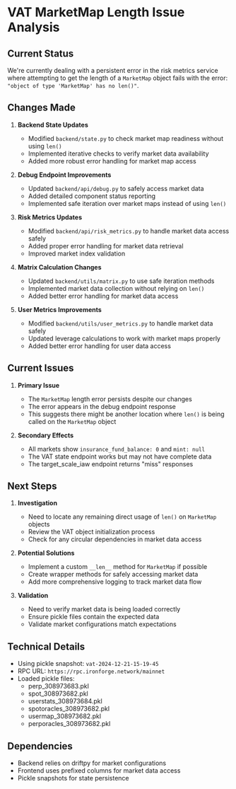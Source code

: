 # VAT MarketMap Length Issue Analysis

## Current Status

We're currently dealing with a persistent error in the risk metrics service where attempting to get the length of a `MarketMap` object fails with the error: `"object of type 'MarketMap' has no len()"`.

## Changes Made

1. **Backend State Updates**
   - Modified `backend/state.py` to check market map readiness without using `len()`
   - Implemented iterative checks to verify market data availability
   - Added more robust error handling for market map access

2. **Debug Endpoint Improvements**
   - Updated `backend/api/debug.py` to safely access market data
   - Added detailed component status reporting
   - Implemented safe iteration over market maps instead of using `len()`

3. **Risk Metrics Updates**
   - Modified `backend/api/risk_metrics.py` to handle market data access safely
   - Added proper error handling for market data retrieval
   - Improved market index validation

4. **Matrix Calculation Changes**
   - Updated `backend/utils/matrix.py` to use safe iteration methods
   - Implemented market data collection without relying on `len()`
   - Added better error handling for market data access

5. **User Metrics Improvements**
   - Modified `backend/utils/user_metrics.py` to handle market data safely
   - Updated leverage calculations to work with market maps properly
   - Added better error handling for user data access

## Current Issues

1. **Primary Issue**
   - The `MarketMap` length error persists despite our changes
   - The error appears in the debug endpoint response
   - This suggests there might be another location where `len()` is being called on the `MarketMap` object

2. **Secondary Effects**
   - All markets show `insurance_fund_balance: 0` and `mint: null`
   - The VAT state endpoint works but may not have complete data
   - The target_scale_iaw endpoint returns "miss" responses

## Next Steps

1. **Investigation**
   - Need to locate any remaining direct usage of `len()` on `MarketMap` objects
   - Review the VAT object initialization process
   - Check for any circular dependencies in market data access

2. **Potential Solutions**
   - Implement a custom `__len__` method for `MarketMap` if possible
   - Create wrapper methods for safely accessing market data
   - Add more comprehensive logging to track market data flow

3. **Validation**
   - Need to verify market data is being loaded correctly
   - Ensure pickle files contain the expected data
   - Validate market configurations match expectations

## Technical Details

- Using pickle snapshot: `vat-2024-12-21-15-19-45`
- RPC URL: `https://rpc.ironforge.network/mainnet`
- Loaded pickle files:
  - perp_308973683.pkl
  - spot_308973682.pkl
  - userstats_308973684.pkl
  - spotoracles_308973682.pkl
  - usermap_308973682.pkl
  - perporacles_308973682.pkl

## Dependencies

- Backend relies on driftpy for market configurations
- Frontend uses prefixed columns for market data access
- Pickle snapshots for state persistence 